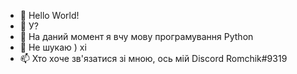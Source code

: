 - 👋 Hello World!
- 👀 У?
- 🌱 На даний момент я вчу мову програмування Python
- 💞️ Не шукаю ) хі 
- 📫 Хто хоче зв'язатися зі мною, ось мій Discord Romchik#9319

<!---
Romchik0/Romchik0 is a ✨ special ✨ repository because its `README.md` (this file) appears on your GitHub profile.
You can click the Preview link to take a look at your changes.
--->
